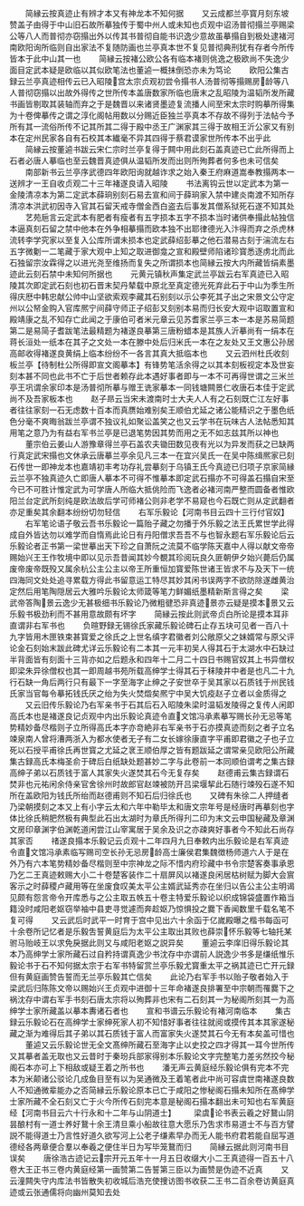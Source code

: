 <!-- { "loadSidebar": true } -->
　　简縁云按真迹止有辨才本又有神龙本不知何据
　　又云成都兰亭寳月刻东坡赞盖子由得于中山旧石故所摹独传于蜀中州人或未知也贞观中诏汤普彻搨兰亭赐梁公等八人而普彻亦窃搨出外以传其书普彻自能书识逸少意故虽摹搨自到极处逮褚河南欧阳询所临则自出家法不复随防画也兰亭真本世不复见普彻典刑犹有存者今所传皆本于此中山其一也
　　简縁云按褚公欧公各有临本褚则佻逸之极欧尚不失逸少面目定武本疑是欧临以其似欧笔法也董逌一概抹倒恐亦未为笃论
　　欧阳公集古録云兰亭真迹相传云已入昭陵宫太宗贞观初尝令搨书人汤普彻等搨赐房龄等八人普彻窃搨以出故外得传之世所传本盖唐数家所临也唐末之乱昭陵为温韬所发所藏书画皆剔取其装轴而弃之于是魏晋以来诸贤墨迹复流播人间至宋太宗时购摹所得集为十卷俾摹传之谓之淳化阁帖用数以分赐近臣独兰亭真本不存故不得列于法帖今予所有其一流俗所传不记其所其二得于殿中丞王广渊家其三得于故相王沂公家又有别本在定州民家各自有石校其本纎毫不异其四得于蔡君谟家世所传本不出乎此
　　简縁云按董逌书跋云宋仁宗时兰亭复得于闗中用此刻石盖真迹已亡此所得而上石者必唐人摹临也至云魏晋真迹俱从温韬所发而出则所殉葬者何多也未可信矣
　　南部新书云兰亭序武德四年欧阳询就越诈求之始入秦王府麻道嵩奉教搨两本一送辨才一王自收贞观二十三年褚遂良请入昭陵
　　书法离钩云世以定武本为第一金陵清凉本为第二定武本薛珦别刻石易去宣和间于薛珦家入禁中建炎南渡不知所存清凉本洪武初因寺入官其石留天戒寺僧金西白盗去后事发其僧系狱死石遂不知其处
　　艺苑巵言云定武本有肥者有瘦者有五字损本五字不损本当时诸供奉搨此帖独信本逼真刻石留之禁中他本在外争相摹搨而欧本独不出耶律德光入汴得而弃之杀虎林流转李学究家以至复入公库所谓未损本也定武薛绍彭摹之他石潜易古刻于湍流左右五字微劖一二笔藏于家大观中上知之取进御龛之宣和殿壁师陷诸珍寳悉逐虏北而此石独留宗汝霖得之以进光尧至维扬而复失之所谓损本也简縁云按大内所藏皆绢素墨迹此云刻石禁中未知何所据也
　　元黄元镇秋声集定武兰亭跋云右军真迹已入昭陵其次即定武石刻也初石晋末契丹辇载中原北至真定德光死弃此石于中山为季生所得庆厯中韩忠献公帅中山坚欲索观李藏其石别刻以示公李死其子出之宋景文公守定州以公帑金购入官库熈宁间薛守师正子绍彭又刻别本易而归长安大观中诏取置宣和殿靖康之乱不知存亡此闻之于康伯可者米元章云见苏耆家兰亭三本一本是苏易简题第二是易简子耆跋笔法最精题为褚遂良摹第三唐粉蜡本是其族人沂摹尚有一绢本在蒋长洹处一纸本在其子之文处一本在滕中处后归米氏一本在之友处又王文惠公孙居高邮收得褚遂良黄绢上临本纷纷不一各言其真大抵临本也
　　又云泗州杜氏收刻板兰亭【待制杜公所得即宣文阁摹本】有锋势笔活余得之以其本刻板视定本及世妄刻本甚不同也此书不亡于后世者赖存此本遇好事者即与一本不可再得世谓之三米兰亭王巩谓余家印本是汤普彻所摹与赠王诜家摹本一同钱塘闗景仁收唐石本佳于定武尚不及吾家板本也
　　赵子昻云当宋未渡南时士大夫人人有之石刻既亡江左好事者往往家刻一石无虑数十百本而真赝始难别矣王顺伯尤延之诸公能精识之于墨色纸色分毫不爽晦翁跋兰亭谓不独议礼如聚讼盖笑之也又云学书在玩味古人法帖悉知其用笔之意乃为有益右军书兰亭是已退笔势因其势而用之无不如志兹其所以神也
　　董宗伯云姜山人游豫章得兰亭石盖农夫锄田数见夜有光以为异发而获之已缺两行真定武宋搨也文休承云唐摹兰亭余见凡三本一在宜兴吴氏一在吴中陈缉熈家已刻石传世一即神龙本也嘉靖初丰考功存礼尝摹刻于乌镇王氏今真迹已归项子京家简縁云兰亭不独真迹久亡即唐人摹本不可得不惟摹本即定武石搨亦不可得盖石搨自宋至今已不可胜计惟定武为可学唐人所临大抵佻险而飞逸者必褚河南严整而圆备者惟欧阳兰台定武所刻纯是欧法故后学可师褚公则非老学不易窥也今石既亡则从定武翻者亦足重矣其余翻本纷纷切勿轻信
　　右军乐毅论【河南书目云四十三行付官奴】
　　右军笔论语子敬云吾书乐毅论一篇贻子藏之勿播于外乐毅之法王氏累世学此得成自外皆达勿以难学而自惰焉此论日有丹阳僧求吾吾不与也智永题右军乐毅论后云乐毅论者正书第一梁世摹出天下珍之自萧阮之流莫不临学陈天嘉中人得以献文帝帝赐始兴王王作牧境中即以见示吾昔闻其妙今覩其珍阅玩良久匪朝伊夕始兴薨后仍属废帝废帝既殁又属余杭公主公主以帝王所重恒加寳爱陈世诸王皆求不与及天下一统四海同文处处追寻累载方得此书留意运工特尽其妙其闲书误两字不欲防除遂雌黄治定然后用笔陶隠居云大雅吟乐毅论太师箴等笔力鲜媚纸墨精新斯言得之矣
　　梁武帝答陶景云逸少无甚极细书乐毅论乃微粗徤恐非真迹景亦云疑是摸本景又云乐毅书极劲利而不甚用意故颇有坏字
　　简縁云按此则武帝贞白所论是摸本耳非直谓非右军书也
　　负暄野録无锡徐氏家藏乐毅论碑石止存五块可见者一百八十九字皆用木匣铁束甚寳爱之徐氏之上世名缜字君徽者刘公敞原父之妹婿常与原父评论金石刻始末跋此碑尤详云乐毅论有二本其一元丰初吴人得其石于太湖水中石缺过半背面皆有刻面十三背亦如之后题永和四年十二月二十四日书赐官奴其上书异僧权即梁朱异徐僧权也其一即周越书苑所载高绅学士得其石于秣陵井中者是也凡二十九行石缺一角后两行只有最下一字至海字止绅之子安世卒于吴其家以石质钱于州民钱氏家当官每令摹拓钱氏厌之绐为失火焚燬矣熈宁中吴大饥疫赵子立者以金质得之
　　又云旧传乐毅论乃右军亲书于石其后石入昭陵朱梁时温韬发陵得之复传人闲即高氏本也是褚遂良记贞观中内出乐毅论真迹令直文馆冯承素摹写赐长孙无忌等笔势精妙备尽楷则子立所得高氏本字亦竒絶非右军亲书于石亦摸真迹而刻之者子立名竦泉南人曾将漕两浙入为都水使者无子有二女长嫁徐康直字平甫即君徽之子也子立死以石授平甫徐氏再世寳之尤延之衺王顺伯厚之皆有题跋延之谓常亲见欧阳公所藏集古録高氏本梅圣俞于碑后白纸缺处题甚妙二字与此卷前一本同顺伯谓考之集古録高绅子弟以石质钱于富人其家失火遂焚其石今无复存矣
　　赵德甫云集古録谓石焚非也元祐闲余侍亲官舍徐州时故郎官赵竦被防开吕梁堰挈此石随行竦殁石遂不知所在盖欧阳为钱氏所绐而赵德甫则不知石后归徐氏也
　　又碑有朱徐二人押缝者乃梁朝摸刻之本又上有小字云太和六年中勒毕太和唐文宗年号是经唐时再摹刻也字体比徐氏稍肥然极有典型此石出太湖时为章氏所得刋二印为末文云申国秘藏及章渊文房印章渊字伯渊乾道闲尝江山宰寓居于吴余及识之亦疎爽好事者今不知此石尚存其家否
　　禇遂良搨本乐毅记云贞观十二年四月九日奉敕内出乐毅论是右军真迹令直文馆冯承素临写赐司空长孙无忌房龄高士廉侯君集魏徴杨师道六人于是在外乃有六本笔势精妙备尽楷则至中宗神龙之际不惜内府珍藏中书令宗楚客奏事承恩乃乞二王真迹敕赐大小二十卷楚客装作二十扇屏风以褚遂良闲居枯树赋为脚大会賔客示之时薛稷卢藏用等在坐废食叹美太平公主婿武延秀亦在坐归以告公主公主明谒见颇有怨言帝令开库悉与之公主取五帙五十卷主特爱乐毅论以织成锦袋盛置作箱当籍没时咸阳老妪窃举袖中县吏寻觉遽而奔趁妪乃惊惧投之爨下香闻数里千载名笔不复可得
　　又云武后时武平一时育于宫中见出六十余函于亿嵗殿曝之楷书每函可十余卷所记忆者是乐毅吿誓黄庭后为太平公主取出其败也薛崇怀乐毅等七轴托某驸马贻岐王以求免戾据此则又与咸阳老妪之説异矣
　　董逌云李庠旧得乐毅论其本乃高绅学士家所藏石过自矜持谓真逸少书沈存中亦谓前人説逸少书多是缣纸惟乐毅论书于石不知何据太宗于右军书特留赏兰亭乐毅尤寳重太平之祸其迹已亡开元録但有黄庭画赞告誓而无兰亭乐毅其亡信矣
　　此论乃右军手书以贻子敬者始入于梁武后归陈陈文帝以赐始兴王贞观中进御十三年命褚遂良排署至中宗朝而罹爨下之祸沈存中谓右军手书刻石唐太宗将以殉葬非也宋有二石刻其一为秘阁所刻其一为高绅学士家所藏盖以摹本夀诸石者也
　　宣和书谱云乐毅论有褚河南临本
　　集古録云乐毅论石在高绅学士家绅死家人初不知惜好事者往往就阅或摸传其本其家遂秘藏之渐为难得后其子弟以其石质钱于富人而富家失火遂焚其石今无有本矣盖可惜也
　　董逌又云乐毅论世无全文髙绅所藏石至海字止以史挍之四才得其一耳今世所传又其摹者盖无取也又云昔时于秦玢兵部家得别本乐毅论文字完整笔力差劣然挍今秘阁石本亦可上下相敌或疑王着之所书也
　　潘无声云黄庭经乐毅论俱有完本不完本为米颠诸公驳论几成鱼目至有以为吴通微及王着笔者此中尚可容虞世南褚遂良数人不知通微辈能办之否简縁云乐毅论原本已亡于咸阳之惨秘阁石搨未知所在髙绅学士家所藏不全石刻又亡于火今所传石刻完本意是秘阁石搨本翻出未可知也右军黄庭经【河南书目云六十行永和十二年与山阴道士】
　　梁虞论书表云羲之好鵞山阴昙酿村有一道士养好鵞十余王清旦乘小船故往意大愿乐乃吿求市易道士不与百方譬説不能得道士乃言性好道久欲写河上公老子缣素早办而无人能书府君若能自屈写道德经各两章便合羣以奉羲之便住半日为写毕笼鵞而归
　　简縁云据此则河南书目误矣
　　唐徐浩古迹记云宗开元五年十一月五日收缀大小二王真迹得一百五十八卷大王正书三卷内黄庭经第一画赞第二告誓第三臣以为画赞是伪迹不近真
　　又云潼闗失守内库法书皆散失初收城后浩充使捜访图书收获二王书二百余卷访黄庭真迹或云张通儒将向幽州莫知去处

